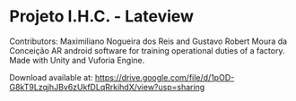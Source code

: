 # Projeto I.H.C. - Lateview

Contributors: Maximiliano Nogueira dos Reis and Gustavo Robert Moura da Conceição
AR android software for training operational duties of a factory.
Made with Unity and Vuforia Engine.

Download available at:
https://drive.google.com/file/d/1pOD-G8kT9LzqjhJBv6zUkfDLqRrkihdX/view?usp=sharing
